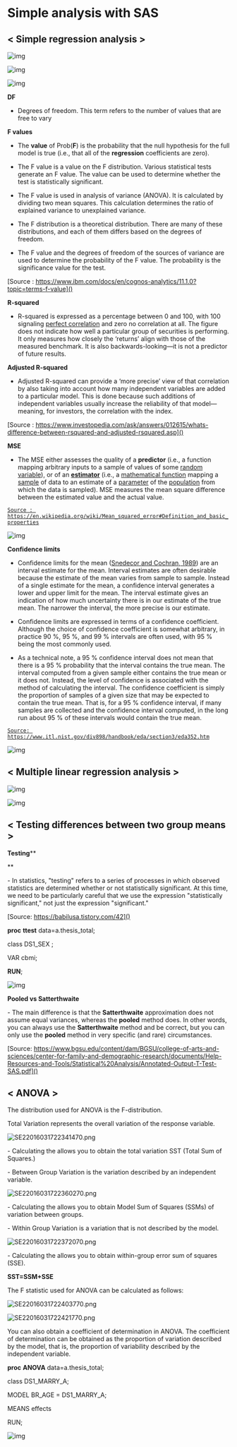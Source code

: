 # Simple analysis with SAS



## **< Simple regression analysis >**

![img](file:///C:/Users/USER01/AppData/Local/Temp/msohtmlclip1/01/clip_image001.png)

![img](file:///C:/Users/USER01/AppData/Local/Temp/msohtmlclip1/01/clip_image003.jpg)

![img](file:///C:/Users/USER01/AppData/Local/Temp/msohtmlclip1/01/clip_image005.jpg)

 

**DF**

- Degrees of freedom. This term refers to the number of values that are free to vary

**F values**

- The **value** of Prob(**F**) is the probability that the null hypothesis for the full model is true (i.e., that all of the **regression** coefficients are zero).

- The F value is a value on the F distribution. Various statistical tests generate an F value. The value can be used to determine whether the test is statistically significant.
- The F value is used in analysis of variance (ANOVA). It is calculated by dividing two mean squares. This calculation determines the ratio of explained variance to unexplained variance.

- The F distribution is a theoretical distribution. There are many of these distributions, and each of them differs based on the degrees of freedom.
- The F value and the degrees of freedom of the sources of variance are used to determine the probability of the F value. The probability is the significance value for the test.

[Source : https://www.ibm.com/docs/en/cognos-analytics/11.1.0?topic=terms-f-value]()

**R-squared**

- R-squared is expressed as a percentage between 0 and 100, with 100 signaling [perfect correlation](https://www.investopedia.com/terms/c/correlation.asp) and zero no correlation at all. The figure does not indicate how well a particular group of securities is performing. It only measures how closely the ‘returns’ align with those of the measured benchmark. It is also backwards-looking—it is not a predictor of future results.

 

**Adjusted R-squared**

- Adjusted R-squared can provide a ‘more precise’ view of that correlation by also taking into account how many independent variables are added to a particular model. This is done because such additions of independent variables usually increase the reliability of that model—meaning, for investors, the correlation with the index.

[Source : https://www.investopedia.com/ask/answers/012615/whats-difference-between-rsquared-and-adjusted-rsquared.asp]()

**MSE**

- The MSE either assesses the quality of a **predictor** (i.e., a function mapping arbitrary inputs to a sample of values of some [random variable](https://en.wikipedia.org/wiki/Random_variable)), or of an [**estimator**](https://en.wikipedia.org/wiki/Estimator) (i.e., a [mathematical function](https://en.wikipedia.org/wiki/Mathematical_function) mapping a [sample](https://en.wikipedia.org/wiki/Sample_(statistics)) of data to an estimate of a [parameter](https://en.wikipedia.org/wiki/Statistical_parameter) of the [population](https://en.wikipedia.org/wiki/Statistical_population) from which the data is sampled). MSE measures the mean square difference between the estimated value and the actual value.

[`Source : https://en.wikipedia.org/wiki/Mean_squared_error#Definition_and_basic_properties`]()

 

 

![img](file:///C:/Users/USER01/AppData/Local/Temp/msohtmlclip1/01/clip_image007.jpg)

**Confidence limits**

- Confidence limits for the mean ([Snedecor and Cochran, 1989](https://www.itl.nist.gov/div898/handbook/eda/section4/eda43.htm#Snedecor)) are an interval estimate for the mean. Interval estimates are often desirable because the estimate of the mean varies from sample to sample. Instead of a single estimate for the mean, a confidence interval generates a lower and upper limit for the mean. The interval estimate gives an indication of how much uncertainty there is in our estimate of the true mean. The narrower the interval, the more precise is our estimate.

- Confidence limits are expressed in terms of a confidence coefficient. Although the choice of confidence coefficient is somewhat arbitrary, in practice 90 %, 95 %, and 99 % intervals are often used, with 95 % being the most commonly used.

- As a technical note, a 95 % confidence interval does not mean that there is a 95 % probability that the interval contains the true mean. The interval computed from a given sample either contains the true mean or it does not. Instead, the level of confidence is associated with the method of calculating the interval. The confidence coefficient is simply the proportion of samples of a given size that may be expected to contain the true mean. That is, for a 95 % confidence interval, if many samples are collected and the confidence interval computed, in the long run about 95 % of these intervals would contain the true mean.

[`Source: https://www.itl.nist.gov/div898/handbook/eda/section3/eda352.htm`]()

 

![img](file:///C:/Users/USER01/AppData/Local/Temp/msohtmlclip1/01/clip_image009.jpg)

 

## **< Multiple linear regression analysis >**

 

![img](file:///C:/Users/USER01/AppData/Local/Temp/msohtmlclip1/01/clip_image011.jpg)

![img](file:///C:/Users/USER01/AppData/Local/Temp/msohtmlclip1/01/clip_image013.jpg)

 

 

 

## **< Testing differences between two group means >**

 

**Testing****
 
**

\-    In statistics, "testing" refers to a series of processes in which observed statistics are determined whether or not statistically significant. At this time, we need to be particularly careful that we use the expression "statistically significant," not just the expression "significant."

[Source: https://babilusa.tistory.com/42]()

 

**proc** **ttest** data=a.thesis_total;

class DS1_SEX ;

VAR cbmi;

**RUN**;

 

![img](file:///C:/Users/USER01/AppData/Local/Temp/msohtmlclip1/01/clip_image015.jpg)

**Pooled vs Satterthwaite**

\-    The main difference is that the **Satterthwaite** approximation does not assume equal variances, whereas the **pooled** method does. In other words, you can always use the **Satterthwaite** method and be correct, but you can only use the **pooled** method in very specific (and rare) circumstances.

 

[Source: https://www.bgsu.edu/content/dam/BGSU/college-of-arts-and-sciences/center-for-family-and-demographic-research/documents/Help-Resources-and-Tools/Statistical%20Analysis/Annotated-Output-T-Test-SAS.pdf]()

 

## **< ANOVA >**

 

The distribution used for ANOVA is the F-distribution.

 Total Variation represents the overall variation of the response variable.

 

![SE22016031722341470.png](file:///C:/Users/USER01/AppData/Local/Temp/msohtmlclip1/01/clip_image016.png) 

\-    Calculating the allows you to obtain the total variation SST (Total Sum of Squares.)

 

\-    Between Group Variation is the variation described by an independent variable.

 

![SE22016031722360270.png](file:///C:/Users/USER01/AppData/Local/Temp/msohtmlclip1/01/clip_image017.png) 

\-    Calculating the allows you to obtain Model Sum of Squares (SSMs) of variation between groups.

 

\-    Within Group Variation is a variation that is not described by the model.

 

![SE22016031722372070.png](file:///C:/Users/USER01/AppData/Local/Temp/msohtmlclip1/01/clip_image018.png) 

\-    Calculating the allows you to obtain within-group error sum of squares (SSE).

 

 

 **SST=SSM+SSE**

 

 

The F statistic used for ANOVA can be calculated as follows: 

 

![SE22016031722403770.png](file:///C:/Users/USER01/AppData/Local/Temp/msohtmlclip1/01/clip_image019.png)

![SE22016031722421770.png](file:///C:/Users/USER01/AppData/Local/Temp/msohtmlclip1/01/clip_image020.png)

 

You can also obtain a coefficient of determination in ANOVA. The coefficient of determination can be obtained as the proportion of variation described by the model, that is, the proportion of variability described by the independent variable.

 

 

**proc** **ANOVA** data=a.thesis_total;

class DS1_MARRY_A;

MODEL BR_AGE = DS1_MARRY_A;

MEANS effects

RUN;

 

![img](file:///C:/Users/USER01/AppData/Local/Temp/msohtmlclip1/01/clip_image022.jpg)

 